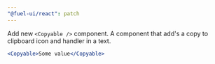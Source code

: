 ```yaml
---
"@fuel-ui/react": patch
---
```


Add new `<Copyable />` component. A component that add's a copy to clipboard icon and handler in a text.

```jsx
<Copyable>Some value</Copyable>
```
